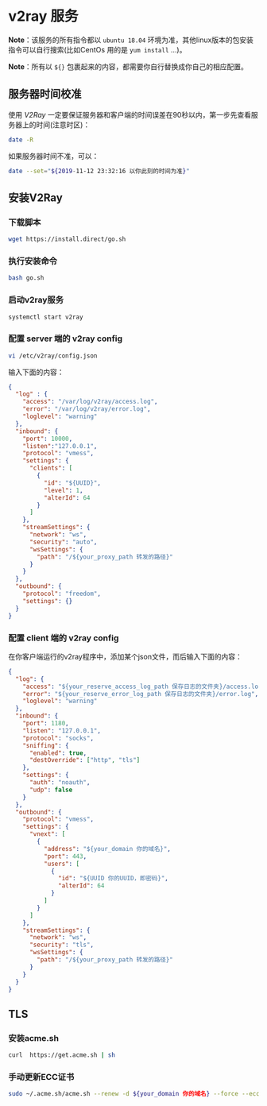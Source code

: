 # v2ray 服务
**Note**：该服务的所有指令都以 `ubuntu 18.04` 环境为准，其他linux版本的包安装指令可以自行搜索(比如CentOs 用的是 `yum install` …)。

**Note**：所有以 `${}` 包裹起来的内容，都需要你自行替换成你自己的相应配置。

## 服务器时间校准
使用 *V2Ray* 一定要保证服务器和客户端的时间误差在90秒以内，第一步先查看服务器上的时间(注意时区)：
```sh
date -R
```

如果服务器时间不准，可以：
```sh
date --set="${2019-11-12 23:32:16 以你此刻的时间为准}"
```

## 安装V2Ray
### 下载脚本
```sh
wget https://install.direct/go.sh
```

### 执行安装命令
```sh
bash go.sh
```

### 启动v2ray服务
```sh
systemctl start v2ray
```

### 配置 server 端的 v2ray config
```sh
vi /etc/v2ray/config.json
```

输入下面的内容：
```json
{
  "log" : {
    "access": "/var/log/v2ray/access.log",
    "error": "/var/log/v2ray/error.log",
    "loglevel": "warning"
  },
  "inbound": {
    "port": 10000,
    "listen":"127.0.0.1",
    "protocol": "vmess",
    "settings": {
      "clients": [
        {
          "id": "${UUID}",
          "level": 1,
          "alterId": 64
        }
      ]
    },
    "streamSettings": {
      "network": "ws",
      "security": "auto",
      "wsSettings": {
        "path": "/${your_proxy_path 转发的路径}"
      }
    }
  },
  "outbound": {
    "protocol": "freedom",
    "settings": {}
  }
}
```

### 配置 client 端的 v2ray config
在你客户端运行的v2ray程序中，添加某个json文件，而后输入下面的内容：

```json
{
  "log": {
    "access": "${your_reserve_access_log_path 保存日志的文件夹}/access.log",
    "error": "${your_reserve_error_log_path 保存日志的文件夹}/error.log",
    "loglevel": "warning"
  },
  "inbound": {
    "port": 1180,
    "listen": "127.0.0.1",
    "protocol": "socks",
    "sniffing": {
      "enabled": true,
      "destOverride": ["http", "tls"]
    },
    "settings": {
      "auth": "noauth",
      "udp": false
    }
  },
  "outbound": {
    "protocol": "vmess",
    "settings": {
      "vnext": [
        {
          "address": "${your_domain 你的域名}",
          "port": 443,
          "users": [
            {
              "id": "${UUID 你的UUID，即密码}",
              "alterId": 64
            }
          ]
        }
      ]
    },
    "streamSettings": {
      "network": "ws",
      "security": "tls",
      "wsSettings": {
        "path": "/${your_proxy_path 转发的路径}"
      }
    }
  }
}
```

## TLS
### 安装acme.sh
```sh
curl  https://get.acme.sh | sh
```

### 手动更新ECC证书
```sh
sudo ~/.acme.sh/acme.sh --renew -d ${your_domain 你的域名} --force --ecc
```